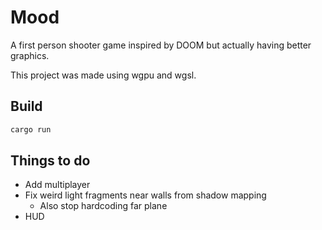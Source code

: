 # Mood
A first person shooter game inspired by DOOM but actually having better graphics.

This project was made using wgpu and wgsl.

## Build
```sh
cargo run
```

## Things to do
 - Add multiplayer
 - Fix weird light fragments near walls from shadow mapping
    - Also stop hardcoding far plane
 - HUD
